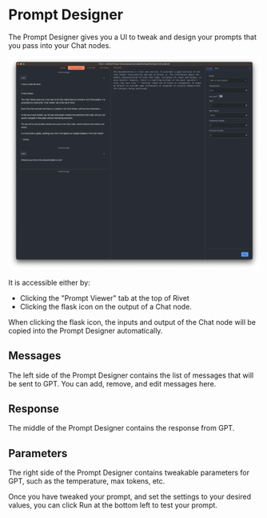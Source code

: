 # Prompt Designer

The Prompt Designer gives you a UI to tweak and design your prompts that you pass into your Chat nodes.

![Prompt Designer](./assets/prompt-designer.png)

It is accessible either by:

- Clicking the "Prompt Viewer" tab at the top of Rivet
- Clicking the flask icon on the output of a Chat node.

When clicking the flask icon, the inputs and output of the Chat node will be copied into the Prompt Designer automatically.

## Messages

The left side of the Prompt Designer contains the list of messages that will be sent to GPT. You can add, remove, and edit messages here.

## Response

The middle of the Prompt Designer contains the response from GPT.

## Parameters

The right side of the Prompt Designer contains tweakable parameters for GPT, such as the temperature, max tokens, etc.

Once you have tweaked your prompt, and set the settings to your desired values, you can click Run at the bottom left to test your prompt.
